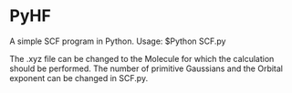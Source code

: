 # PyHF
A simple SCF program in Python. 
Usage:  $Python SCF.py

The .xyz file can be changed to the Molecule for
which the calculation should be performed. The
number of primitive Gaussians and the Orbital
exponent can be changed in SCF.py.
